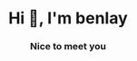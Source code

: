 <h1 align="center">Hi 👋, I'm benlay</h1>
<h3 align="center">Nice to meet you</h3>


<p align="left">
</p>
